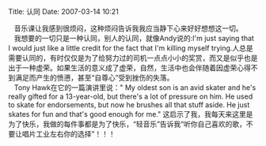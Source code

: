 Title: 认同
Date: 2007-03-14 10:21

<p> </p> 
<p>&nbsp;&nbsp; 音乐课让我感到很烦闷，这种烦闷告诉我我应当静下心来好好想想这一切。<br /> &nbsp;&nbsp; 我想要的一切只是一种认同，别人的认同，就像Andy说的:I'm just saying that I would just like a little credit for the fact that I'm killing myself trying.人总是需要认同的，有时仅仅是为了给努力过的司机一点点小小的奖赏，而又是似乎也是出于一种虚荣。如果生活的意义成了虚荣，自然，生活中也会伴随着因虚荣心得不到满足而产生的愤懑，甚至“自尊心”受到挫伤的失落。<br /> &nbsp;&nbsp; Tony Hawk在它的一篇演讲里说：&quot; My oldest son is an avid skater and he's really gifted for a 13-year-old, but there's a lot of pressure on him. He used to skate for endorsements, but now he brushes all that stuff aside. He just skates for fun and that's good enough for me.&quot; 这启示了我，我每天来这里是为了快乐，我做的每件事都是为了快乐，“轻音乐”告诉我“听你自己喜欢的歌，不要让唱片工业左右你的选择”！！！</p>
